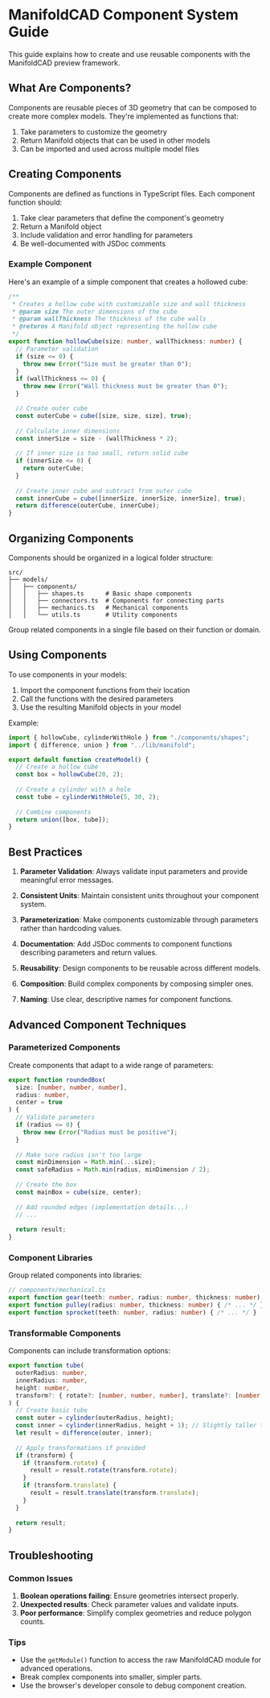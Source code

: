 # ManifoldCAD Component System Guide

This guide explains how to create and use reusable components with the ManifoldCAD preview framework.

## What Are Components?

Components are reusable pieces of 3D geometry that can be composed to create more complex models. They're implemented as functions that:

1. Take parameters to customize the geometry
2. Return Manifold objects that can be used in other models
3. Can be imported and used across multiple model files

## Creating Components

Components are defined as functions in TypeScript files. Each component function should:

1. Take clear parameters that define the component's geometry
2. Return a Manifold object
3. Include validation and error handling for parameters
4. Be well-documented with JSDoc comments

### Example Component

Here's an example of a simple component that creates a hollowed cube:

```typescript
/**
 * Creates a hollow cube with customizable size and wall thickness
 * @param size The outer dimensions of the cube
 * @param wallThickness The thickness of the cube walls
 * @returns A Manifold object representing the hollow cube
 */
export function hollowCube(size: number, wallThickness: number) {
  // Parameter validation
  if (size <= 0) {
    throw new Error("Size must be greater than 0");
  }
  if (wallThickness <= 0) {
    throw new Error("Wall thickness must be greater than 0");
  }

  // Create outer cube
  const outerCube = cube([size, size, size], true);
  
  // Calculate inner dimensions
  const innerSize = size - (wallThickness * 2);
  
  // If inner size is too small, return solid cube
  if (innerSize <= 0) {
    return outerCube;
  }
  
  // Create inner cube and subtract from outer cube
  const innerCube = cube([innerSize, innerSize, innerSize], true);
  return difference(outerCube, innerCube);
}
```

## Organizing Components

Components should be organized in a logical folder structure:

```
src/
├── models/
│   ├── components/
│   │   ├── shapes.ts      # Basic shape components
│   │   ├── connectors.ts  # Components for connecting parts
│   │   ├── mechanics.ts   # Mechanical components
│   │   └── utils.ts       # Utility components
```

Group related components in a single file based on their function or domain.

## Using Components

To use components in your models:

1. Import the component functions from their location
2. Call the functions with the desired parameters
3. Use the resulting Manifold objects in your model

Example:

```typescript
import { hollowCube, cylinderWithHole } from "./components/shapes";
import { difference, union } from "../lib/manifold";

export default function createModel() {
  // Create a hollow cube
  const box = hollowCube(20, 2);
  
  // Create a cylinder with a hole
  const tube = cylinderWithHole(5, 30, 2);
  
  // Combine components
  return union([box, tube]);
}
```

## Best Practices

1. **Parameter Validation**: Always validate input parameters and provide meaningful error messages.

2. **Consistent Units**: Maintain consistent units throughout your component system.

3. **Parameterization**: Make components customizable through parameters rather than hardcoding values.

4. **Documentation**: Add JSDoc comments to component functions describing parameters and return values.

5. **Reusability**: Design components to be reusable across different models.

6. **Composition**: Build complex components by composing simpler ones.

7. **Naming**: Use clear, descriptive names for component functions.

## Advanced Component Techniques

### Parameterized Components

Create components that adapt to a wide range of parameters:

```typescript
export function roundedBox(
  size: [number, number, number],
  radius: number,
  center = true
) {
  // Validate parameters
  if (radius <= 0) {
    throw new Error("Radius must be positive");
  }
  
  // Make sure radius isn't too large
  const minDimension = Math.min(...size);
  const safeRadius = Math.min(radius, minDimension / 2);
  
  // Create the box
  const mainBox = cube(size, center);
  
  // Add rounded edges (implementation details...)
  // ...
  
  return result;
}
```

### Component Libraries

Group related components into libraries:

```typescript
// components/mechanical.ts
export function gear(teeth: number, radius: number, thickness: number) { /* ... */ }
export function pulley(radius: number, thickness: number) { /* ... */ }
export function sprocket(teeth: number, radius: number) { /* ... */ }
```

### Transformable Components

Components can include transformation options:

```typescript
export function tube(
  outerRadius: number,
  innerRadius: number,
  height: number,
  transform?: { rotate?: [number, number, number], translate?: [number, number, number] }
) {
  // Create basic tube
  const outer = cylinder(outerRadius, height);
  const inner = cylinder(innerRadius, height + 1); // Slightly taller to ensure complete hole
  let result = difference(outer, inner);
  
  // Apply transformations if provided
  if (transform) {
    if (transform.rotate) {
      result = result.rotate(transform.rotate);
    }
    if (transform.translate) {
      result = result.translate(transform.translate);
    }
  }
  
  return result;
}
```

## Troubleshooting

### Common Issues

1. **Boolean operations failing**: Ensure geometries intersect properly.
2. **Unexpected results**: Check parameter values and validate inputs.
3. **Poor performance**: Simplify complex geometries and reduce polygon counts.

### Tips

- Use the `getModule()` function to access the raw ManifoldCAD module for advanced operations.
- Break complex components into smaller, simpler parts.
- Use the browser's developer console to debug component creation.